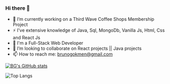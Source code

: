 ### Hi there 👋

<!--
**burgokmen/burgokmen** is a ✨ _special_ ✨ repository because its `README.md` (this file) appears on your GitHub profile.

Here are some ideas to get you started:

- 🔭 I’m currently working on ...
- 🌱 I’m currently learning ...
- 👯 I’m looking to collaborate on ...
- 🤔 I’m looking for help with ...
- 💬 Ask me about ...
- 📫 How to reach me: ...
- 😄 Pronouns: ...
- ⚡ Fun fact: ...
-->

- 🌱 I’m currently working on a Third Wave Coffee Shops Membership Project
- ⚡ I've extensive knowledge of Java, Sql, MongoDb, Vanilla Js, Html, Css and React Js
- 🔭 I'm a Full-Stack Web Developer
- 👯 I’m looking to collaborate on React projects || Java projects
- 📫 How to reach me: brunogokmen@gmail.com

[![BG's GitHub stats](https://github-readme-stats.vercel.app/api?username=burgokmen)](https://github.com/burgokmen/github-readme-stats)

![Top Langs](https://github-readme-stats.vercel.app/api/top-langs/?username=burgokmen&langs_count=2&layout=donut-vertical)

  
